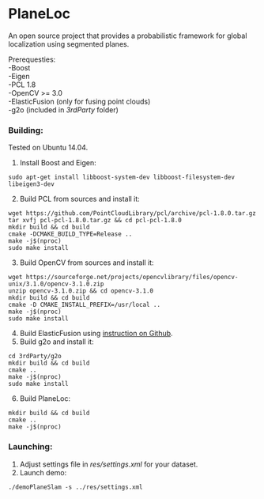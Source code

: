 # PlaneLoc

An open source project that provides a probabilistic framework
for global localization using segmented planes.

Prerequesties:  
-Boost  
-Eigen  
-PCL 1.8  
-OpenCV >= 3.0  
-ElasticFusion (only for fusing point clouds)  
-g2o (included in _3rdParty_ folder)

### Building:  

Tested on Ubuntu 14.04.  
1. Install Boost and Eigen:
```commandline
sudo apt-get install libboost-system-dev libboost-filesystem-dev libeigen3-dev
```
2. Build PCL from sources and install it:
```commandline
wget https://github.com/PointCloudLibrary/pcl/archive/pcl-1.8.0.tar.gz
tar xvfj pcl-pcl-1.8.0.tar.gz && cd pcl-pcl-1.8.0
mkdir build && cd build
cmake -DCMAKE_BUILD_TYPE=Release ..
make -j$(nproc)
sudo make install
```
3. Build OpenCV from sources and install it:
```commandline
wget https://sourceforge.net/projects/opencvlibrary/files/opencv-unix/3.1.0/opencv-3.1.0.zip
unzip opencv-3.1.0.zip && cd opencv-3.1.0
mkdir build && cd build
cmake -D CMAKE_INSTALL_PREFIX=/usr/local ..
make -j$(nproc)
sudo make install
```
4. Build ElasticFusion using [instruction on Github](https://github.com/mp3guy/ElasticFusion).  
5. Build g2o and install it:
```commandline
cd 3rdParty/g2o
mkdir build && cd build
cmake ..
make -j$(nproc)
sudo make install
```
6. Build PlaneLoc:
```commandline
mkdir build && cd build
cmake ..
make -j$(nproc)
```

### Launching:  

1. Adjust settings file in _res/settings.xml_ for your dataset.  
2. Launch demo:

```commandline
./demoPlaneSlam -s ../res/settings.xml
```